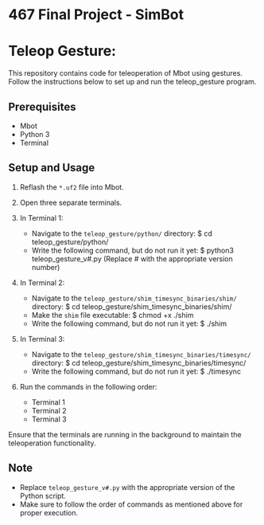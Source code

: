 # 467 Final Project - SimBot

# Teleop Gesture:

This repository contains code for teleoperation of Mbot using gestures. Follow the instructions below to set up and run the teleop_gesture program.

## Prerequisites

- Mbot
- Python 3
- Terminal

## Setup and Usage

1. Reflash the `*.uf2` file into Mbot.

2. Open three separate terminals.

3. In Terminal 1:
    - Navigate to the `teleop_gesture/python/` directory:
        $ cd teleop_gesture/python/
    - Write the following command, but do not run it yet:
        $ python3 teleop_gesture_v#.py
        (Replace # with the appropriate version number)

4. In Terminal 2:
    - Navigate to the `teleop_gesture/shim_timesync_binaries/shim/` directory:
        $ cd teleop_gesture/shim_timesync_binaries/shim/
    - Make the `shim` file executable:
        $ chmod +x ./shim
    - Write the following command, but do not run it yet:
        $ ./shim

5. In Terminal 3:
    - Navigate to the `teleop_gesture/shim_timesync_binaries/timesync/` directory:
        $ cd teleop_gesture/shim_timesync_binaries/timesync/
    - Write the following command, but do not run it yet:
        $ ./timesync

6. Run the commands in the following order:
    - Terminal 1
    - Terminal 2
    - Terminal 3

Ensure that the terminals are running in the background to maintain the teleoperation functionality.

## Note

- Replace `teleop_gesture_v#.py` with the appropriate version of the Python script.
- Make sure to follow the order of commands as mentioned above for proper execution.
